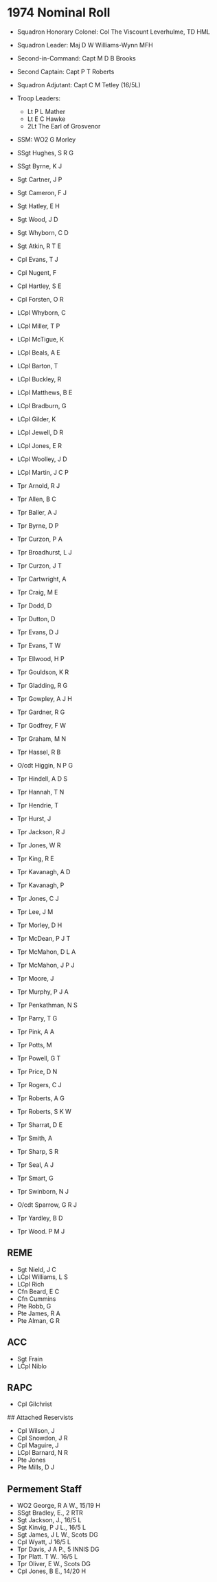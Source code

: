 # 1974 Nominal Roll

* Squadron Honorary Colonel: Col The Viscount Leverhulme, TD HML
* Squadron Leader: Maj D W Williams-Wynn MFH
* Second-in-Command: Capt M D B Brooks
* Second Captain: Capt P T Roberts
* Squadron Adjutant: Capt C M Tetley (16/5L)
* Troop Leaders:
  * Lt P L Mather
  * Lt E C Hawke
  * 2Lt The Earl of Grosvenor
* SSM: WO2 G Morley

* SSgt Hughes, S R G
* SSgt Byrne, K J
* Sgt Cartner, J P
* Sgt Cameron, F J
* Sgt Hatley, E H
* Sgt Wood, J D
* Sgt Whyborn, C D
* Sgt Atkin, R T E
* Cpl Evans, T J
* Cpl Nugent, F
* Cpl Hartley, S E
* Cpl Forsten, O R
* LCpl Whyborn, C
* LCpl Miller, T P
* LCpl McTigue, K
* LCpl Beals, A E
* LCpl Barton, T
* LCpl Buckley, R
* LCpl Matthews, B E
* LCpl Bradburn, G
* LCpl Gilder, K
* LCpl Jewell, D R
* LCpl Jones, E R
* LCpl Woolley, J D
* LCpl Martin, J C P
* Tpr Arnold, R J
* Tpr Allen, B C
* Tpr Baller, A J
* Tpr Byrne, D P
* Tpr Curzon, P A
* Tpr Broadhurst, L J
* Tpr Curzon, J T
* Tpr Cartwright, A
* Tpr Craig, M E
* Tpr Dodd, D
* Tpr Dutton, D
* Tpr Evans, D J
* Tpr Evans, T W
* Tpr Ellwood, H P
* Tpr Gouldson, K R
* Tpr Gladding, R G
* Tpr Gowpley, A J H
* Tpr Gardner, R G
* Tpr Godfrey, F W
* Tpr Graham, M N
* Tpr Hassel, R B
* O/cdt Higgin, N P G
* Tpr Hindell, A D S
* Tpr Hannah, T N
* Tpr Hendrie, T
* Tpr Hurst, J
* Tpr Jackson, R J
* Tpr Jones, W R
* Tpr King, R E
* Tpr Kavanagh, A D
* Tpr Kavanagh, P
* Tpr Jones, C J
* Tpr Lee, J M
* Tpr Morley, D H
* Tpr McDean, P J T
* Tpr McMahon, D L A
* Tpr McMahon, J P J
* Tpr Moore, J
* Tpr Murphy, P J A
* Tpr Penkathman, N S
* Tpr Parry, T G
* Tpr Pink, A A
* Tpr Potts, M
* Tpr Powell, G T
* Tpr Price, D N
* Tpr Rogers, C J
* Tpr Roberts, A G
* Tpr Roberts, S K W
* Tpr Sharrat, D E
* Tpr Smith, A
* Tpr Sharp, S R
* Tpr Seal, A J
* Tpr Smart, G
* Tpr Swinborn, N J
* O/cdt Sparrow, G R J
* Tpr Yardley, B D
* Tpr Wood. P M J

## REME

* Sgt Nield, J C
* LCpl Williams, L S
* LCpl Rich
* Cfn Beard, E C
* Cfn Cummins
* Pte Robb, G
* Pte James, R A
* Pte Alman, G R

## ACC

* Sgt Frain
* LCpl Niblo

## RAPC

* Cpl Gilchrist

## Attached Reservists

* Cpl Wilson, J
* Cpl Snowdon, J R
* Cpl Maguire, J
* LCpl Barnard, N R
* Pte Jones
* Pte Mills, D J

## Permement Staff

* WO2 George, R A W., 15/19 H
* SSgt Bradley, E., 2 RTR
* Sgt Jackson, J., 16/5 L
* Sgt Kinvig, P J L., 16/5 L
* Sgt James, J L W., Scots DG
* Cpl Wyatt, J 16/5 L
* Tpr Davis, J A P., 5 INNIS DG
* Tpr Platt. T W.. 16/5 L
* Tpr Oliver, E W., Scots DG
* Cpl Jones, B E., 14/20 H

